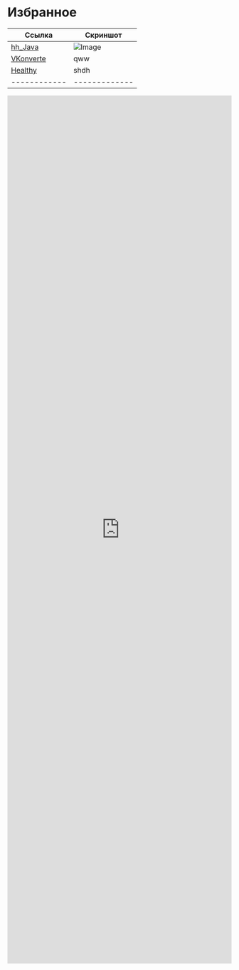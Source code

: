 # Избранное

Ссылка | Скриншот
------------ | -------------
[hh_Java](https://mobiskif.github.io/hh_JAVA/) | ![Image](https://raw.githubusercontent.com/mobiskif/hh_JAVA/master/res/hh.png) 
[VKonverte](https://mobiskif.github.io/VKonverte_PHP/) | qww
[Healthy](https://mobiskif.github.io/Healthy_ANDROID/) | shdh
------------ | ------------- | -------------

<p><iframe src="https://mobiskif.github.io/hh_JAVA/" width="100%" height="50%" frameborder="0"></iframe></p>
